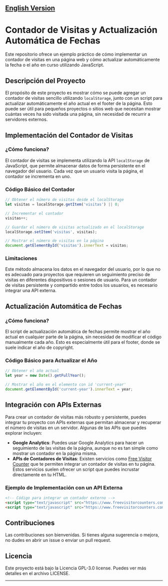 [English Version](README.en.md)
---

# Contador de Visitas y Actualización Automática de Fechas

Este repositorio ofrece un ejemplo práctico de cómo implementar un contador de visitas en una página web y cómo actualizar automáticamente la fecha o el año en curso utilizando JavaScript.

## Descripción del Proyecto

El propósito de este proyecto es mostrar cómo se puede agregar un contador de visitas sencillo utilizando `localStorage`, junto con un script para actualizar automáticamente el año actual en el footer de la página. Esto puede ser útil para pequeños proyectos o sitios web que necesitan mostrar cuántas veces ha sido visitada una página, sin necesidad de recurrir a servidores externos.

## Implementación del Contador de Visitas

### ¿Cómo funciona?

El contador de visitas se implementa utilizando la API `localStorage` de JavaScript, que permite almacenar datos de forma persistente en el navegador del usuario. Cada vez que un usuario visita la página, el contador se incrementa en uno.

### Código Básico del Contador

```javascript
// Obtener el número de visitas desde el localStorage
let visitas = localStorage.getItem('visitas') || 0;

// Incrementar el contador
visitas++;

// Guardar el número de visitas actualizado en el localStorage
localStorage.setItem('visitas', visitas);

// Mostrar el número de visitas en la página
document.getElementById('visitas').innerText = visitas;
```

### Limitaciones

Este método almacena los datos en el navegador del usuario, por lo que no es adecuado para proyectos que requieren un seguimiento preciso de visitas en diferentes dispositivos o sesiones de usuario. Para un contador de visitas persistente y compartido entre todos los usuarios, es necesario integrar una API externa.

## Actualización Automática de Fechas

### ¿Cómo funciona?

El script de actualización automática de fechas permite mostrar el año actual en cualquier parte de la página, sin necesidad de modificar el código manualmente cada año. Esto es especialmente útil para el footer, donde se suele indicar el año de copyright.

### Código Básico para Actualizar el Año

```javascript
// Obtener el año actual
let year = new Date().getFullYear();

// Mostrar el año en el elemento con id 'current-year'
document.getElementById('current-year').innerText = year;
```

## Integración con APIs Externas

Para crear un contador de visitas más robusto y persistente, puedes integrar tu proyecto con APIs externas que permitan almacenar y recuperar el número de visitas en un servidor. Algunas de las APIs que puedes explorar incluyen:

- **Google Analytics**: Puedes usar Google Analytics para hacer un seguimiento de las visitas de la página, aunque no es tan simple como mostrar un contador en la página misma.
- **APIs de Contadores de Visitas**: Existen servicios como [Free Visitor Counter](https://www.freevisitorcounters.com/) que te permiten integrar un contador de visitas en tu página. Estos servicios suelen ofrecer un script que puedes incrustar directamente en tu HTML.

### Ejemplo de Implementación con un API Externa

```html
<!-- Código para integrar un contador externo -->
<script type="text/javascript" src="https://www.freevisitorcounters.com/auth.php?id=YOUR_ID"></script>
<script type="text/javascript" src="https://www.freevisitorcounters.com/en/home/counter/YOUR_ID/t/13"></script>
```

## Contribuciones

Las contribuciones son bienvenidas. Si tienes alguna sugerencia o mejora, no dudes en abrir un issue o enviar un pull request.

## Licencia

Este proyecto está bajo la Licencia GPL-3.0 license. Puedes ver más detalles en el archivo LICENSE.

---